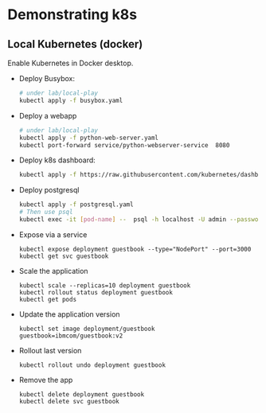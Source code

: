 # Demonstrating k8s

## Local Kubernetes (docker)

Enable Kubernetes in Docker desktop. 

* Deploy Busybox:

    ```sh
    # under lab/local-play
    kubectl apply -f busybox.yaml
    ```
    
* Deploy a webapp

    ```sh
    # under lab/local-play
    kubectl apply -f python-web-server.yaml
    kubectl port-forward service/python-webserver-service  8080
    ```

* Deploy k8s dashboard:

    ```sh
    kubectl apply -f https://raw.githubusercontent.com/kubernetes/dashboard/v2.7.0/aio/deploy/recommended.yaml
    ```

* Deploy postgresql

    ```sh
    kubectl apply -f postgresql.yaml
    # Then use psql
    kubectl exec -it [pod-name] --  psql -h localhost -U admin --password -p 5432 postgresdb
    ```

* Expose via a service

    ```shell
    kubectl expose deployment guestbook --type="NodePort" --port=3000
    kubectl get svc guestbook
    ```

* Scale the application

    ```shell
    kubectl scale --replicas=10 deployment guestbook
    kubectl rollout status deployment guestbook
    kubectl get pods
    ```

* Update the application version

    ```shell
    kubectl set image deployment/guestbook guestbook=ibmcom/guestbook:v2
    ```

* Rollout last version

    ```shell
    kubectl rollout undo deployment guestbook
    ```

* Remove the app

    ```shell
    kubectl delete deployment guestbook
    kubectl delete svc guestbook
    ```
